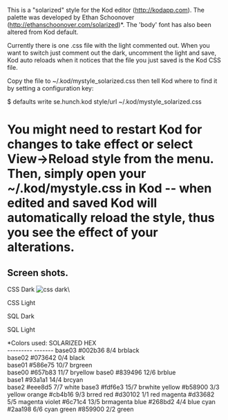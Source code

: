   This is a "solarized" style for the Kod editor (http://kodapp.com). 
  The palette was developed by Ethan Schoonover 
  (http://ethanschoonover.com/solarized)*. The 'body' font has 
  also been altered from Kod default.
  
  Currently there is one .css file with the light commented out.
  When you want to switch just comment out the dark, 
  uncomment the light and save, Kod auto reloads when 
  it notices that the file you just saved is the Kod CSS file. 
 
  Copy the file to ~/.kod/mystyle_solarized.css then tell Kod where to find it
  by setting a configuration key:
 
   $ defaults write se.hunch.kod style/url ~/.kod/mystyle_solarized.css
 
  You might need to restart Kod for changes to take effect or 
  select View->Reload style from the menu. Then, simply open
  your ~/.kod/mystyle.css in Kod -- when edited and saved Kod will
  automatically reload the style, thus you see the effect of your 
  alterations.
===
Screen shots.
------------
CSS Dark
![css dark](https://github.com/tripleonard/kod-solarized/img/kod-css-dark.png)\

CSS Light

SQL Dark

SQL Light

*Colors used:
    SOLARIZED HEX     
    --------- ------- 
    base03    #002b36  8/4 brblack  
    base02    #073642  0/4 black    
    base01    #586e75 10/7 brgreen  
    base00    #657b83 11/7 bryellow 
    base0     #839496 12/6 brblue   
    base1     #93a1a1 14/4 brcyan   
    base2     #eee8d5  7/7 white
    base3     #fdf6e3 15/7 brwhite
    yellow    #b58900  3/3 yellow 
    orange    #cb4b16  9/3 brred
    red       #d30102  1/1 red
    magenta   #d33682  5/5 magenta
    violet    #6c71c4 13/5 brmagenta
    blue      #268bd2  4/4 blue
    cyan      #2aa198  6/6 cyan
    green     #859900  2/2 green
